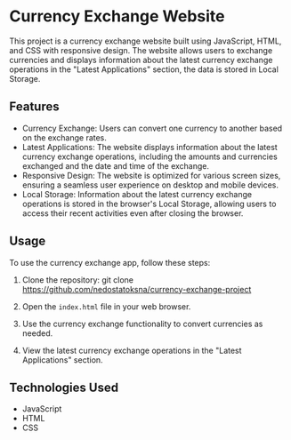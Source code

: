 # Currency Exchange Website

This project is a currency exchange website built using JavaScript, HTML, and CSS with responsive design. The website allows users to exchange currencies and displays information about the latest currency exchange operations in the "Latest Applications" section, the data is stored in Local Storage.

## Features

- Currency Exchange: Users can convert one currency to another based on the exchange rates.
- Latest Applications: The website displays information about the latest currency exchange operations, including the amounts and currencies exchanged and the date and time of the exchange.
- Responsive Design: The website is optimized for various screen sizes, ensuring a seamless user experience on desktop and mobile devices.
- Local Storage: Information about the latest currency exchange operations is stored in the browser's Local Storage, allowing users to access their recent activities even after closing the browser.

## Usage

To use the currency exchange app, follow these steps:

1. Clone the repository: git clone https://github.com/nedostatoksna/currency-exchange-project
   
3. Open the `index.html` file in your web browser.
   
5. Use the currency exchange functionality to convert currencies as needed.

6. View the latest currency exchange operations in the "Latest Applications" section.

## Technologies Used

- JavaScript
- HTML
- CSS
